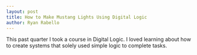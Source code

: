 ```yaml
---
layout: post
title: How to Make Mustang Lights Using Digital Logic
author: Ryan Rabello
---
```


This past quarter I took a course in Digital Logic. I loved learning about how to create systems that solely used simple logic to complete tasks.
